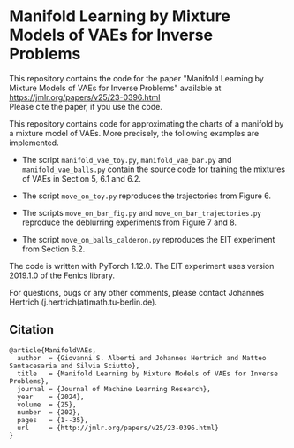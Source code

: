 # Manifold Learning by Mixture Models of VAEs for Inverse Problems

This repository contains the code for the paper "Manifold Learning by Mixture Models of VAEs for Inverse Problems" available at  
https://jmlr.org/papers/v25/23-0396.html  
Please cite the paper, if you use the code.

This repository contains code for approximating the charts of a manifold by a mixture model of VAEs. More precisely, the following examples are implemented.

- The script `manifold_vae_toy.py`, `manifold_vae_bar.py` and `manifold_vae_balls.py` contain the source code for training the mixtures of VAEs in Section 5, 6.1 and 6.2.

- The script `move_on_toy.py` reproduces the trajectories from Figure 6.

- The scripts `move_on_bar_fig.py` and `move_on_bar_trajectories.py` reproduce the deblurring experiments from Figure 7 and 8.

- The script `move_on_balls_calderon.py` reproduces the EIT experiment from Section 6.2.

The code is written with PyTorch 1.12.0. The EIT experiment uses version 2019.1.0 of the Fenics library.

For questions, bugs or any other comments, please contact Johannes Hertrich (j.hertrich(at)math.tu-berlin.de).

## Citation

```
@article{ManifoldVAEs,
  author  = {Giovanni S. Alberti and Johannes Hertrich and Matteo Santacesaria and Silvia Sciutto},
  title   = {Manifold Learning by Mixture Models of VAEs for Inverse Problems},
  journal = {Journal of Machine Learning Research},
  year    = {2024},
  volume  = {25},
  number  = {202},
  pages   = {1--35},
  url     = {http://jmlr.org/papers/v25/23-0396.html}
}
```
